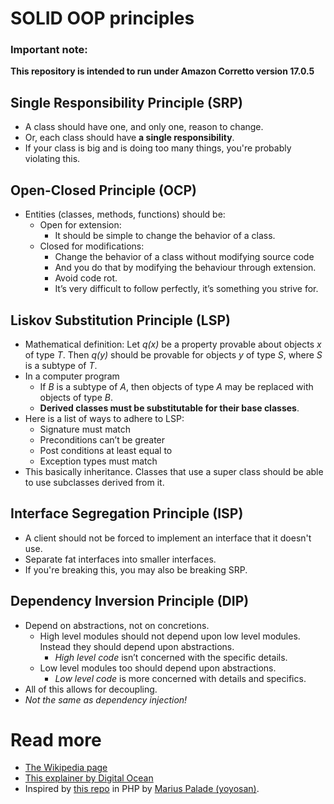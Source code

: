 # SOLID OOP principles

### Important note:
**This repository is intended to run under Amazon Corretto version 17.0.5**

## Single Responsibility Principle (SRP)

* A class should have one, and only one, reason to change.
* Or, each class should have **a single responsibility**.
* If your class is big and is doing too many things, you're probably violating this.

## Open-Closed Principle (OCP)

* Entities (classes, methods, functions) should be:
    * Open for extension:
      * It should be simple to change the behavior of a class.
    * Closed for modifications:
      * Change the behavior of a class without modifying source code
      * And you do that by modifying the behaviour through extension.
      * Avoid code rot.
      * It’s very difficult to follow perfectly, it’s something you strive for.

## Liskov Substitution Principle (LSP)

* Mathematical definition: Let *q(x)* be a property provable about objects *x* of type *T*. Then *q(y)* should be provable for objects *y* of type *S*, where *S* is a subtype of *T*.
* In a computer program
    * If *B* is a subtype of *A*, then objects of type *A* may be replaced with objects of type *B*.
    * **Derived classes must be substitutable for their base classes**.
* Here is a list of ways to adhere to LSP:
    * Signature must match
    * Preconditions can’t be greater
    * Post conditions at least equal to
    * Exception types must match
* This basically inheritance. Classes that use a super class should be able to use subclasses derived from it.

## Interface Segregation Principle (ISP)

* A client should not be forced to implement an interface that it doesn't use.
* Separate fat interfaces into smaller interfaces.
* If you're breaking this, you may also be breaking SRP.

## Dependency Inversion Principle (DIP)

* Depend on abstractions, not on concretions.
    * High level modules should not depend upon low level modules. Instead they should depend upon abstractions.
      *  *High level code* isn’t concerned with the specific details.
    * Low level modules too should depend upon abstractions.
      * *Low level code* is more concerned with details and specifics.
* All of this allows for decoupling.
* _Not the same as dependency injection!_

# Read more
* [The Wikipedia page](https://en.wikipedia.org/wiki/SOLID_(object-oriented_design))
* [This explainer by Digital Ocean](https://www.digitalocean.com/community/conceptual-articles/s-o-l-i-d-the-first-five-principles-of-object-oriented-design)
* Inspired by [this repo](https://github.com/training-yoyosan/solid-principles) in PHP by [Marius Palade (yoyosan)](https://github.com/yoyosan).
